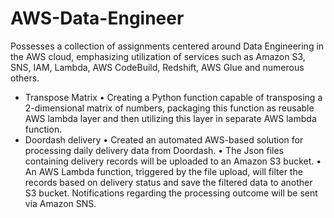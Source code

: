 # AWS-Data-Engineer
Possesses a collection of assignments centered around Data Engineering in the AWS cloud, emphasizing utilization of services such as Amazon S3, SNS, IAM, Lambda, AWS CodeBuild, Redshift, AWS Glue and numerous others.

- Transpose Matrix
  •	Creating a Python function capable of transposing a 2-dimensional matrix of numbers, packaging this function as reusable AWS lambda layer and then utilizing this layer in separate AWS lambda function.
- Doordash delivery
  •	Created an automated AWS-based solution for processing daily delivery data from Doordash. 
•	The Json files containing delivery records will be uploaded to an Amazon S3 bucket. 
•	An AWS Lambda function, triggered by the file upload, will filter the records based on delivery status and save the filtered data to another S3 bucket. Notifications regarding the processing outcome will be sent via Amazon SNS.



